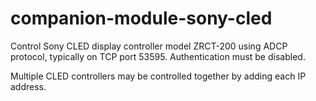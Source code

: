 # companion-module-sony-cled

Control Sony CLED display controller model ZRCT-200 using ADCP protocol, typically on TCP port 53595.
Authentication must be disabled.

Multiple CLED controllers may be controlled together by adding each IP address.
